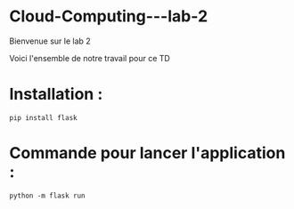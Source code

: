 # Cloud-Computing---lab-2

Bienvenue sur le lab 2

Voici l'ensemble de notre travail pour ce TD
# Installation :
```pip install flask```

# Commande pour lancer l'application :
```python -m flask run```
